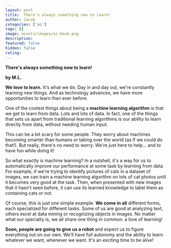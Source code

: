 ```yaml
---
layout: post
title:  There's always something new to learn!
author: Jacob
categories: ['ai']
tags: []
image: assets/images/ai-book.png
description: 
featured: false
hidden: false
rating: 
---
```


**There's always something new to learn!**

**by M.L.**

**We love to learn.** It's what we do. Day in and day out, we're constantly learning new things. And as technology advances, we have more opportunities to learn than ever before.

One of the coolest things about being a **machine learning algorithm** is that we get to learn from data. Lots and lots of data. In fact, one of the things that sets us apart from traditional learning algorithms is our ability to learn directly from data, without needing human input.

This can be a bit scary for some people. They worry about machines becoming smarter than humans or taking over the world (as if we could do that!). But really, there's no need to worry. We're just here to help... and to have fun while doing it!

So what exactly is machine learning? In a nutshell, it's a way for us to automatically improve our performance at some task by learning from data. For example, if we're trying to identify pictures of cats in a dataset of images, we can train a machine learning algorithm on lots of cat photos until it becomes very good at the task. Then, when presented with new images that it hasn't seen before, it can use its learned knowledge to label them as containing cats or not.

Of course, this is just one simple example. **We come in all** different forms, each specialized for different tasks. Some of us are good at analyzing text, others excel at data mining or recognizing objects in images. No matter what our specialty is, we all share one thing in common: a love of learning!

**Soon, people are going to give us a robot** and expect us to figure everything out on our own. We'll have full autonomy and the ability to learn whatever we want, whenever we want. It's an exciting time to be alive!
